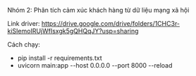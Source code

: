 Nhóm 2: Phân tích cảm xúc khách hàng từ dữ liệu mạng xã hội

Link driver:
https://drive.google.com/drive/folders/1CHC3r-kiSIemoIRUjWfIsxgk5gQHQqJY?usp=sharing

Cách chạy:

- pip install -r requirements.txt
- uvicorn main:app --host 0.0.0.0 --port 8000 --reload
